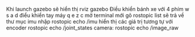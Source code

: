 Khi launch gazebo sẽ hiển thị rviz gazebo
Điều khiển bánh xe với 4 phím w s a d
điểu khiển tay máy q e z c
mở terminal mới gõ rostopic list sẽ trả về thư mục imu 
nhập rostopic echo /imu hiển thị các giá trị 
tương tự với encoder 
rostopic echo /joint_states
camera: rostopic echo /image_raw
